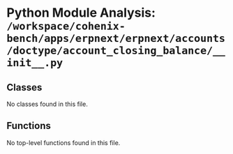 # Python Module Analysis: `/workspace/cohenix-bench/apps/erpnext/erpnext/accounts/doctype/account_closing_balance/__init__.py`

## Classes

No classes found in this file.


## Functions

No top-level functions found in this file.
